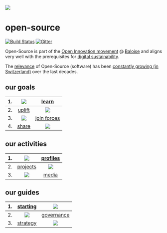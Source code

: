 ![](https://upload.wikimedia.org/wikipedia/commons/thumb/c/c0/Icon_Digitale_Nachhaltigkeit_Farbig.svg/240px-Icon_Digitale_Nachhaltigkeit_Farbig.svg.png)

# open-source
[![Build Status](https://travis-ci.org/baloise/open-source.svg?branch=master)](https://travis-ci.org/baloise/open-source)
[![Gitter](https://img.shields.io/gitter/room/baloise/Lobby.svg)](https://gitter.im/baloise/Lobby)

Open-Source is part of the [Open Innovation movement](docs/md/activities/media.md#articles) @ [Baloise](https://www.baloise.com) and aligns very well with the prerequisites for [digital sustainability](https://de.wikipedia.org/wiki/Digitale_Nachhaltigkeit).

The [relevance](http://opensourcesurvey.org/2017/#overview) of Open-Source (software) has been [constantly growing (in Switzerland)](https://oss-studie.ch) over the last decades.

## our goals

|1.| ![](https://upload.wikimedia.org/wikipedia/commons/thumb/3/3c/Icon_DINA_Voraussetzungen_Digitale_Nachhaltigkeit_06_Geteiltes_Wissen_Farbig.svg/200px-Icon_DINA_Voraussetzungen_Digitale_Nachhaltigkeit_06_Geteiltes_Wissen_Farbig.svg.png) | [learn](docs/md/goals/learn.md) |
|--|:--------------------------------------------------------:|:-------------------------------------------------------:|
|2.| [uplift](docs/md/goals/uplift.md) | ![](https://upload.wikimedia.org/wikipedia/commons/thumb/b/b3/Icon_DINA_Voraussetzungen_Digitale_Nachhaltigkeit_07_Partizipationskultur_Farbig.svg/200px-Icon_DINA_Voraussetzungen_Digitale_Nachhaltigkeit_07_Partizipationskultur_Farbig.svg.png) |
|3.| ![](https://upload.wikimedia.org/wikipedia/commons/thumb/2/24/Icon_DINA_Voraussetzungen_Digitale_Nachhaltigkeit_08_Faire_F%C3%BChrungsstrukturen_Farbig.svg/200px-Icon_DINA_Voraussetzungen_Digitale_Nachhaltigkeit_08_Faire_F%C3%BChrungsstrukturen_Farbig.svg.png) | [join forces](docs/md/goals/join.md) |
|4.| [share](docs/md/goals/share.md) | ![](https://upload.wikimedia.org/wikipedia/commons/thumb/2/2d/Icon_DINA_Voraussetzungen_Digitale_Nachhaltigkeit_10_Beitrag_Zur_Nachhaltigen_Entwicklung_Farbig.svg/200px-Icon_DINA_Voraussetzungen_Digitale_Nachhaltigkeit_10_Beitrag_Zur_Nachhaltigen_Entwicklung_Farbig.svg.png) |

## our activities

|1. | ![](https://upload.wikimedia.org/wikipedia/commons/thumb/5/51/Icon_DINA_Voraussetzungen_Digitale_Nachhaltigkeit_04_Verteilte_Standorte_Farbig.svg/200px-Icon_DINA_Voraussetzungen_Digitale_Nachhaltigkeit_04_Verteilte_Standorte_Farbig.svg.png) | [profiles](docs/md/activities/profiles.md) |
|--|:--------------------------------------------------------:|:-------------------------------------------------------:|
|2.| [projects](docs/md/activities/projects.md) | ![](https://upload.wikimedia.org/wikipedia/commons/thumb/8/83/Icon_DINA_Schwerpunkte_Parldigi_05_Open_Content_Farbig.svg/200px-Icon_DINA_Schwerpunkte_Parldigi_05_Open_Content_Farbig.svg.png) |
|3.| ![](https://upload.wikimedia.org/wikipedia/commons/thumb/5/5d/Icon_DINA_Schwerpunkte_Parldigi_06_Open_Internet_Farbig.svg/200px-Icon_DINA_Schwerpunkte_Parldigi_06_Open_Internet_Farbig.svg.png) | [media](docs/md/activities/media.md) |

## our guides

|1. | [starting](docs/md/guides/starting.md) | ![](https://upload.wikimedia.org/wikipedia/commons/thumb/f/fa/Icon_DINA_Schwerpunkte_Parldigi_02_Open_Standards_Farbig.svg/200px-Icon_DINA_Schwerpunkte_Parldigi_02_Open_Standards_Farbig.svg.png) |
|--|:--------------------------------------------------------:|:-------------------------------------------------------:|
|2.| ![](https://upload.wikimedia.org/wikipedia/commons/thumb/1/1f/Icon_DINA_Schwerpunkte_Parldigi_03_Open_Government_Data_Farbig.svg/200px-Icon_DINA_Schwerpunkte_Parldigi_03_Open_Government_Data_Farbig.svg.png) | [governance](docs/md/guides/governance.md) |
|3.|  [strategy](docs/md/guides/strategy.md) | ![](https://upload.wikimedia.org/wikipedia/commons/thumb/8/81/Icon_DINA_Schwerpunkte_Parldigi_04_Open_Access_Farbig.svg/200px-Icon_DINA_Schwerpunkte_Parldigi_04_Open_Access_Farbig.svg.png) |
